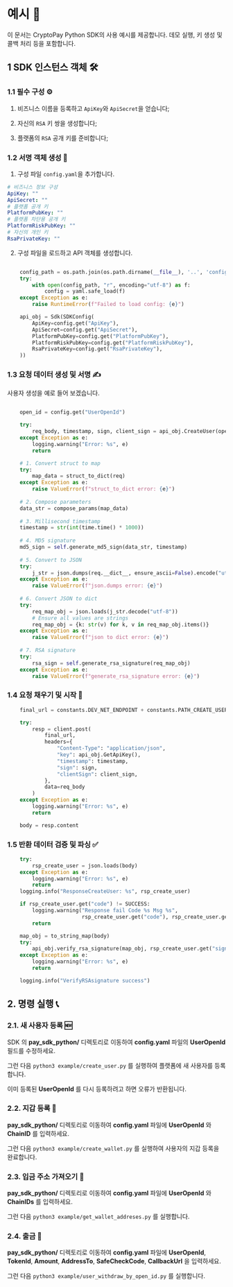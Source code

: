 # 예시 📝

이 문서는 CryptoPay Python SDK의 사용 예시를 제공합니다. 데모 실행, 키 생성 및 콜백 처리 등을 포함합니다.

## 1 SDK 인스턴스 객체 🛠️

### 1.1 필수 구성 ⚙️

1. 비즈니스 이름을 등록하고 `ApiKey`와 `ApiSecret`을 얻습니다;

2. 자신의 `RSA` 키 쌍을 생성합니다;

3. 플랫폼의 `RSA` 공개 키를 준비합니다;

### 1.2 서명 객체 생성 🔏

1. 구성 파일 `config.yaml`을 추가합니다.

```yaml
# 비즈니스 정보 구성
ApiKey: ""
ApiSecret: ""
# 플랫폼 공개 키
PlatformPubKey: ""
# 플랫폼 차단용 공개 키
PlatformRiskPubKey: ""
# 자신의 개인 키
RsaPrivateKey: ""
```

2. 구성 파일을 로드하고 API 객체를 생성합니다.

```python

	config_path = os.path.join(os.path.dirname(__file__), '..', 'config.yaml')
    try:
        with open(config_path, "r", encoding="utf-8") as f:
            config = yaml.safe_load(f)
    except Exception as e:
        raise RuntimeError(f"Failed to load config: {e}")

    api_obj = Sdk(SDKConfig(
        ApiKey=config.get("ApiKey"),
        ApiSecret=config.get("ApiSecret"),
        PlatformPubKey=config.get("PlatformPubKey"),
        PlatformRiskPubKey=config.get("PlatformRiskPubKey"),
        RsaPrivateKey=config.get("RsaPrivateKey"),
    ))

```

### 1.3 요청 데이터 생성 및 서명 ✍️

사용자 생성을 예로 들어 보겠습니다.

```python

    open_id = config.get("UserOpenId")

    try:
        req_body, timestamp, sign, client_sign = api_obj.CreateUser(open_id)
    except Exception as e:
        logging.warning("Error: %s", e)
        return

```

```python
    # 1. Convert struct to map
    try:
        map_data = struct_to_dict(req)
    except Exception as e:
        raise ValueError(f"struct_to_dict error: {e}")
    
    # 2. Compose parameters
    data_str = compose_params(map_data)
    
    # 3. Millisecond timestamp
    timestamp = str(int(time.time() * 1000))
    
    # 4. MD5 signature
    md5_sign = self.generate_md5_sign(data_str, timestamp)
    
    # 5. Convert to JSON
    try:
        j_str = json.dumps(req.__dict__, ensure_ascii=False).encode("utf-8")
    except Exception as e:
        raise ValueError(f"json.dumps error: {e}")
    
    # 6. Convert JSON to dict
    try:
        req_map_obj = json.loads(j_str.decode("utf-8"))
        # Ensure all values are strings
        req_map_obj = {k: str(v) for k, v in req_map_obj.items()}
    except Exception as e:
        raise ValueError(f"json to dict error: {e}")
    
    # 7. RSA signature
    try:
        rsa_sign = self.generate_rsa_signature(req_map_obj)
    except Exception as e:
        raise ValueError(f"generate_rsa_signature error: {e}")
```

### 1.4 요청 채우기 및 시작 🚀

```python
    final_url = constants.DEV_NET_ENDPOINT + constants.PATH_CREATE_USER

    try:
        resp = client.post(
            final_url,
            headers={
                "Content-Type": "application/json",
                "key": api_obj.GetApiKey(),
                "timestamp": timestamp,
                "sign": sign,
                "clientSign": client_sign,
            },
            data=req_body
        )
    except Exception as e:
        logging.warning("Error: %s", e)
        return

    body = resp.content

```

### 1.5 반환 데이터 검증 및 파싱 ✅

```python
    try:
        rsp_create_user = json.loads(body)
    except Exception as e:
        logging.warning("Error: %s", e)
        return
    logging.info("ResponseCreateUser: %s", rsp_create_user)

    if rsp_create_user.get("code") != SUCCESS:
        logging.warning("Response fail Code %s Msg %s",
                        rsp_create_user.get("code"), rsp_create_user.get("msg"))
        return

    map_obj = to_string_map(body)
    try:
        api_obj.verify_rsa_signature(map_obj, rsp_create_user.get("sign"))
    except Exception as e:
        logging.warning("Error: %s", e)
        return

    logging.info("VerifyRSAsignature success")

```

## 2. 명령 실행 📞

### 2.1. 새 사용자 등록 🆕

SDK 의 **pay\_sdk\_python/** 디렉토리로 이동하여 **config.yaml** 파일의 **UserOpenId** 필드를 수정하세요.

그런 다음 `python3 example/create_user.py` 를 실행하여 플랫폼에 새 사용자를 등록합니다.

이미 등록된 **UserOpenId** 를 다시 등록하려고 하면 오류가 반환됩니다.

### 2.2. 지갑 등록 💼

**pay\_sdk\_python/** 디렉토리로 이동하여 **config.yaml** 파일에 **UserOpenId** 와 **ChainID** 를 입력하세요.

그런 다음 `python3 example/create_wallet.py` 를 실행하여 사용자의 지갑 등록을 완료합니다.

### 2.3. 입금 주소 가져오기 📍

**pay\_sdk\_python/** 디렉토리로 이동하여 **config.yaml** 파일에 **UserOpenId** 와 **ChainIDs** 를 입력하세요.

그런 다음 `python3 example/get_wallet_addreses.py` 를 실행합니다.

### 2.4. 출금 💸

**pay\_sdk\_python/** 디렉토리로 이동하여 **config.yaml** 파일에 **UserOpenId**, **TokenId**, **Amount**, **AddressTo**, **SafeCheckCode**, **CallbackUrl** 을 입력하세요.

그런 다음 `python3 example/user_withdraw_by_open_id.py` 를 실행합니다.
